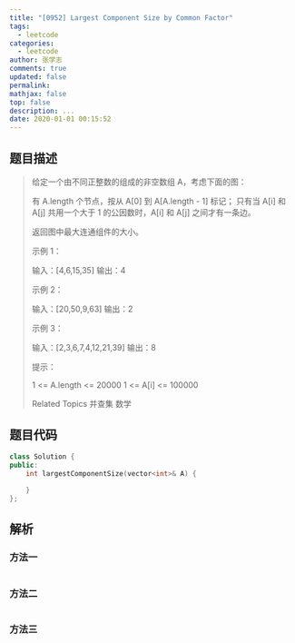 ```yaml
---
title: "[0952] Largest Component Size by Common Factor"
tags:
  - leetcode
categories:
  - leetcode
author: 张学志
comments: true
updated: false
permalink:
mathjax: false
top: false
description: ...
date: 2020-01-01 00:15:52
---
```


## 题目描述

> 给定一个由不同正整数的组成的非空数组 A，考虑下面的图： 
> 
> 
> 有 A.length 个节点，按从 A[0] 到 A[A.length - 1] 标记； 
> 只有当 A[i] 和 A[j] 共用一个大于 1 的公因数时，A[i] 和 A[j] 之间才有一条边。 
> 
> 
> 返回图中最大连通组件的大小。 
> 
> 
> 
> 
> 
> 
> 示例 1： 
> 
> 输入：[4,6,15,35]
> 输出：4
> 
> 
> 
> 示例 2： 
> 
> 输入：[20,50,9,63]
> 输出：2
> 
> 
> 
> 示例 3： 
> 
> 输入：[2,3,6,7,4,12,21,39]
> 输出：8
> 
> 
> 
> 
> 
> 提示： 
> 
> 
> 1 <= A.length <= 20000 
> 1 <= A[i] <= 100000 
> 
> Related Topics 并查集 数学

## 题目代码

```cpp
class Solution {
public:
    int largestComponentSize(vector<int>& A) {
        
    }
};
```

## 解析

### 方法一

```cpp

```

### 方法二

```cpp

```

### 方法三

```cpp

```

